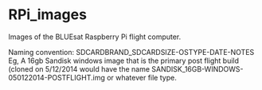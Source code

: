 RPi_images
==========

Images of the BLUEsat Raspberry Pi flight computer.

Naming convention: SDCARDBRAND_SDCARDSIZE-OSTYPE-DATE-NOTES
Eg, A 16gb Sandisk windows image that is the primary post flight build (cloned on 5/12/2014 would have the name SANDISK_16GB-WINDOWS-050122014-POSTFLIGHT.img or whatever file type.
